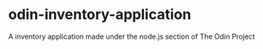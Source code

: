 # odin-inventory-application
A inventory application made under the node.js section of The Odin Project
